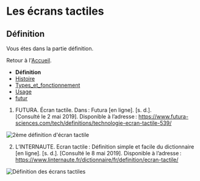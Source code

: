 # Les écrans tactiles
## Définition
Vous étes dans la partie définition. 

Retour à l'[Accueil](tactiles.md).

- **Définition**
- [Histoire](histoire.md)
- [Types_et_fonctionnement](types.md)
- [Usage](usage.md)
- [futur](futur.md)

1. FUTURA. Écran tactile. Dans : Futura [en ligne]. [s. d.]. [Consulté le 2 mai 2019]. Disponible à l’adresse : https://www.futura-sciences.com/tech/definitions/technologie-ecran-tactile-539/

![2ème définition d'écran tactile](https://user-images.githubusercontent.com/50197114/58468519-fbdc0780-813d-11e9-84ba-aa872d19234c.png)

2. L’INTERNAUTE. Ecran tactile : Définition simple et facile du dictionnaire [en ligne]. [s. d.]. [Consulté le 8 mai 2019]. Disponible à l’adresse : https://www.linternaute.fr/dictionnaire/fr/definition/ecran-tactile/

![Définition des écrans tactiles](https://user-images.githubusercontent.com/50197114/58384446-db973600-7fe1-11e9-8f39-97128c36b9ad.png)

